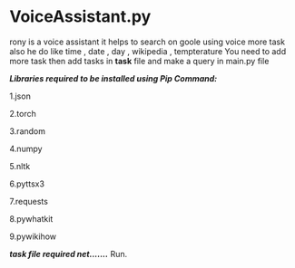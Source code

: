 # VoiceAssistant.py

rony is a voice assistant it helps to search on goole using voice more task also he do like time , date , day , wikipedia , tempterature
You need to add more task then add tasks in **task** file and make a query in main.py file 

***Libraries required to be installed using Pip Command:***

1.json

2.torch

3.random

4.numpy

5.nltk

6.pyttsx3

7.requests

8.pywhatkit

9.pywikihow

***task file required net.......***
Run.


